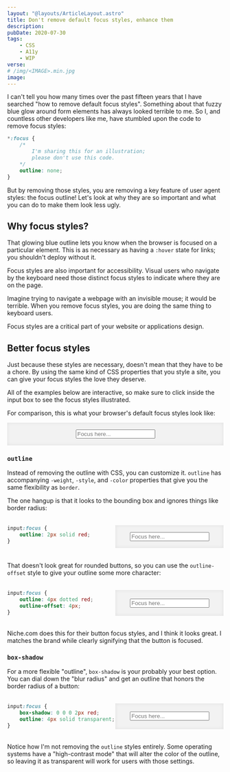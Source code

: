 ```yaml
---
layout: "@layouts/ArticleLayout.astro"
title: Don't remove default focus styles, enhance them
description: 
pubDate: 2020-07-30
tags:
    - CSS
    - A11y
    - WIP
verse:
# /img/<IMAGE>.min.jpg
image:
---
```


<style>
.example {
    margin: 2rem 0;
}

.example > * {
    margin: 0 !important;
}

.live {
    background-color: hsl(0, 0%, 95%);
    box-shadow: inset 0 0 0.5rem hsla(0, 0%, 0%, 8%);
    display: grid;
    place-items: center;
    padding: 1rem;
}

@media screen and (min-width: 640px) {
    .example {
        display: grid;
        grid-template-columns: 1fr 1fr;
    }
}

.article input[class] {
    border: 1px solid hsla(0, 0%, 0%, 17.5%);
    border-radius: 0.5rem;
    font-family: inherit;
    font-size: inherit;
    padding: 0.5rem;
}
</style>

I can't tell you how many times over the past fifteen years that I have searched "how to remove default focus styles". Something about that fuzzy blue glow around form elements has always looked terrible to me. So I, and countless other developers like me, have stumbled upon the code to remove focus styles:

```css
*:focus {
    /*
        I'm sharing this for an illustration;
        please don't use this code.
    */
    outline: none;
}
```

But by removing those styles, you are removing a key feature of user agent styles: the focus outline! Let's look at why they are so important and what you can do to make them look less ugly.

## Why focus styles?

That glowing blue outline lets you know when the browser is focused on a particular element. This is as necessary as having a `:hover` state for links; you shouldn't deploy without it.

Focus styles are also important for accessibility. Visual users who navigate by the keyboard need those distinct focus styles to indicate where they are on the page.

Imagine trying to navigate a webpage with an invisible mouse; it would be terrible. When you remove focus styles, you are doing the same thing to keyboard users.

Focus styles are a critical part of your website or applications design.

## Better focus styles

Just because these styles are necessary, doesn't mean that they have to be a chore. By using the same kind of CSS properties that you style a site, you can give your focus styles the love they deserve.

All of the examples below are interactive, so make sure to click inside the input box to see the focus styles illustrated.

For comparison, this is what your browser's default focus styles look like:

<div class="live">
<input
    aria-label="dummy input to illustrate focus styles"
    placeholder="Focus here..."
>
</div>

### `outline`

Instead of removing the outline with CSS, you can customize it. `outline` has accompanying `-weight`, `-style`, and `-color` properties that give you the same flexibility as `border`.

The one hangup is that it looks to the bounding box and ignores things like border radius:

<div class="example">
<style>
.example .outline:focus {
    outline: 2px solid red;
}
</style>

```css
input:focus {
    outline: 2px solid red;
}
```

<div class="live">
<input
    aria-label="dummy input to illustrate focus styles"
    class="outline"
    placeholder="Focus here..."
>
</div>

</div>

That doesn't look great for rounded buttons, so you can use the `outline-offset` style to give your outline some more character:


<div class="example">

<style>
.example .outline--character:focus {
    outline: 4px dotted red;
    outline-offset: 4px;
}
</style>

```css
input:focus {
    outline: 4px dotted red;
    outline-offset: 4px;
}
```

<div class="live">
<input
    aria-label="dummy input to illustrate focus styles"
    class="outline--character"
    placeholder="Focus here..."
>
</div>

</div>

Niche.com does this for their button focus styles, and I think it looks great. I matches the brand while clearly signifying that the button is focused.

### `box-shadow`

For a more flexible "outline", `box-shadow` is your probably your best option. You can dial down the "blur radius" and get an outline that honors the border radius of a button:

<div class="example">

<style>
.box-shadow:focus {
    box-shadow: 0 0 0 2px red;
    outline: 4px solid transparent;
}
</style>

```css
input:focus {
    box-shadow: 0 0 0 2px red;
    outline: 4px solid transparent;
}
```

<div class="live">
<input
    aria-label="dummy input to illustrate focus styles"
    class="box-shadow"
    placeholder="Focus here..."
>
</div>

</div>

Notice how I'm not removing the `outline` styles entirely. Some operating systems have a "high-contrast mode" that will alter the color of the outline, so leaving it as transparent will work for users with those settings.